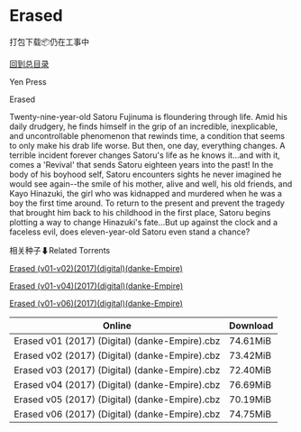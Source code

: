 # Erased

打包下载📦仍在工事中

[回到总目录](/Catalogs.md)

Yen Press

Erased

Twenty-nine-year-old Satoru Fujinuma is floundering through life. Amid his daily drudgery, he finds himself in the grip of an incredible, inexplicable, and uncontrollable phenomenon that rewinds time, a condition that seems to only make his drab life worse. But then, one day, everything changes. A terrible incident forever changes Satoru's life as he knows it...and with it, comes a 'Revival' that sends Satoru eighteen years into the past! In the body of his boyhood self, Satoru encounters sights he never imagined he would see again--the smile of his mother, alive and well, his old friends, and Kayo Hinazuki, the girl who was kidnapped and murdered when he was a boy the first time around. To return to the present and prevent the tragedy that brought him back to his childhood in the first place, Satoru begins plotting a way to change Hinazuki's fate...But up against the clock and a faceless evil, does eleven-year-old Satoru even stand a chance?





相关种子⬇Related Torrents

[Erased (v01-v02)(2017)(digital)(danke-Empire)](https://github.com/alicewish/markdown/blob/master/torrent/Erased--v01-v02--2017--digital--danke-Empire.md)

[Erased (v01-v04)(2017)(digital)(danke-Empire)](https://github.com/alicewish/markdown/blob/master/torrent/Erased--v01-v04--2017--digital--danke-Empire.md)

[Erased (v01-v06)(2017)(digital)(danke-Empire)](https://github.com/alicewish/markdown/blob/master/torrent/Erased--v01-v06--2017--digital--danke-Empire.md)

Online | Download
--- | ---
Erased v01 (2017) (Digital) (danke-Empire).cbz | 74.61MiB
Erased v02 (2017) (Digital) (danke-Empire).cbz | 73.42MiB
Erased v03 (2017) (Digital) (danke-Empire).cbz | 72.40MiB
Erased v04 (2017) (Digital) (danke-Empire).cbz | 76.69MiB
Erased v05 (2017) (Digital) (danke-Empire).cbz | 70.19MiB
Erased v06 (2017) (Digital) (danke-Empire).cbz | 74.75MiB